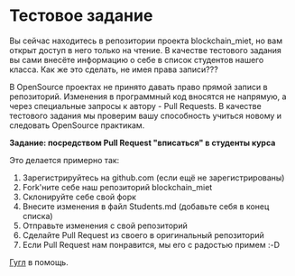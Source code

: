 # Тестовое задание

Вы сейчас находитесь в репозитории проекта blockchain_miet, но вам открыт доступ в него только на чтение. В качестве тестового
задания вы сами внесёте информацию о себе в список студентов нашего класса. Как же это сделать, не имея права записи???


В OpenSource проектах не принято давать право прямой записи в репозиторий. Изменения в программный код вносятся не напрямую, 
а через специальные запросы к автору - Pull Requests. В качестве тестового задания мы проверим вашу способность учиться новому 
и следовать OpenSource практикам.

**Задание: посредством Pull Request "вписаться" в студенты курса**

Это делается примерно так:
1. Зарегистрируйтесь на github.com (если ещё не зарегистрированы)
2. Fork'ните себе наш репозиторий blockchain_miet
3. Склонируйте себе свой форк
3. Внесите изменения в файл Students.md (добавьте себя в конец списка)
4. Отправьте изменения с свой репозиторий
5. Сделайте Pull Request из своего в оригинальный репозиторий
6. Если Pull Request нам понравится, мы его с радостью примем :-D

[Гугл](https://www.google.ru) в помощь.
